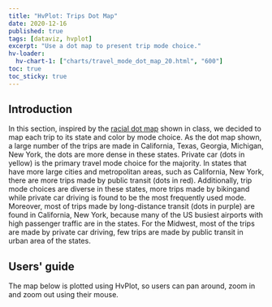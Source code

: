 ```yaml
---
title: "HvPlot: Trips Dot Map"
date: 2020-12-16
published: true
tags: [dataviz, hvplot]
excerpt: "Use a dot map to present trip mode choice."
hv-loader:
  hv-chart-1: ["charts/travel_mode_dot_map_20.html", "600"]
toc: true
toc_sticky: true
---
```

## Introduction
In this section, inspired by the [racial dot map]([label](http://example.com)
) shown in class, we decided to map each trip to its state and color by mode choice. As the dot map shown, a large number of the trips are made in California, Texas, Georgia, Michigan, New York, the dots are more dense in these states. Private car (dots in yellow) is the primary travel mode choice for the majority. In states that have more large cities and metropolitan areas, such as California, New York, there are more trips made by public transit (dots in red). Additionally, trip mode choices are diverse in these states, more trips made by bikingand while private car driving is found to be the most frequently used mode. Moreover, most of trips made by long-distance transit (dots in purple) are found in California, New York, because many of the US busiest airports with high passenger traffic are in the states. For the Midwest, most of the trips are made by private car driving, few trips are made by public transit in urban area of the states. 

## Users' guide
The map below is plotted using HvPlot, so users can pan around, zoom in and zoom out using their mouse.


<div id="hv-chart-1"></div>

